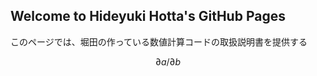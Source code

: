 ## Welcome to Hideyuki Hotta's GitHub Pages

このページでは、堀田の作っている数値計算コードの取扱説明書を提供する

$$\partial a/\partial b$$
